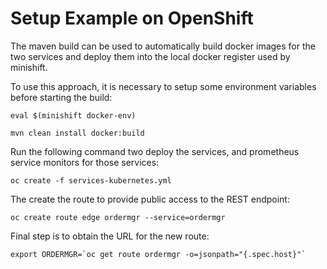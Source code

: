 # Setup Example on OpenShift

The maven build can be used to automatically build docker images for the two services and deploy them into the
local docker register used by minishift.

To use this approach, it is necessary to setup some environment variables before starting the build:

```
eval $(minishift docker-env)

mvn clean install docker:build
```

Run the following command two deploy the services, and prometheus service monitors for those services:

```
oc create -f services-kubernetes.yml
```

The create the route to provide public access to the REST endpoint:

```
oc create route edge ordermgr --service=ordermgr
```

Final step is to obtain the URL for the new route:


```
export ORDERMGR=`oc get route ordermgr -o=jsonpath="{.spec.host}"`
```

